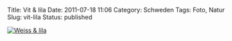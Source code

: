 Title: Vit & lila
Date: 2011-07-18 11:06
Category: Schweden
Tags: Foto, Natur
Slug: vit-lila
Status: published

[![Weiss &
lila](/pic/lilavitklockor_s.jpg "Weiss & lila")](/pic/lilavitklockor_l.jpg)

